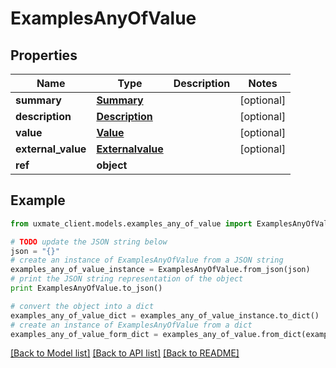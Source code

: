 # ExamplesAnyOfValue


## Properties
Name | Type | Description | Notes
------------ | ------------- | ------------- | -------------
**summary** | [**Summary**](Summary.md) |  | [optional] 
**description** | [**Description**](Description.md) |  | [optional] 
**value** | [**Value**](Value.md) |  | [optional] 
**external_value** | [**Externalvalue**](Externalvalue.md) |  | [optional] 
**ref** | **object** |  | 

## Example

```python
from uxmate_client.models.examples_any_of_value import ExamplesAnyOfValue

# TODO update the JSON string below
json = "{}"
# create an instance of ExamplesAnyOfValue from a JSON string
examples_any_of_value_instance = ExamplesAnyOfValue.from_json(json)
# print the JSON string representation of the object
print ExamplesAnyOfValue.to_json()

# convert the object into a dict
examples_any_of_value_dict = examples_any_of_value_instance.to_dict()
# create an instance of ExamplesAnyOfValue from a dict
examples_any_of_value_form_dict = examples_any_of_value.from_dict(examples_any_of_value_dict)
```
[[Back to Model list]](../README.md#documentation-for-models) [[Back to API list]](../README.md#documentation-for-api-endpoints) [[Back to README]](../README.md)


